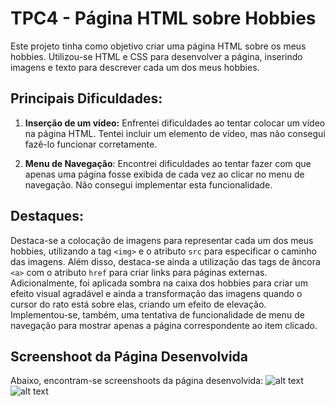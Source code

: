 # TPC4 - Página HTML sobre Hobbies

Este projeto tinha como objetivo criar uma página HTML sobre os meus hobbies. Utilizou-se HTML e CSS para desenvolver a página, inserindo imagens e texto para descrever cada um dos meus hobbies.

## Principais Dificuldades:

1. **Inserção de um vídeo:** Enfrentei dificuldades ao tentar colocar um vídeo na página HTML. Tentei incluir um elemento de vídeo, mas não consegui fazê-lo funcionar corretamente.
   
2. **Menu de Navegação**: Encontrei dificuldades ao tentar fazer com que apenas uma página fosse exibida de cada vez ao clicar no menu de navegação. Não consegui implementar esta funcionalidade.

## Destaques:

Destaca-se a colocação de imagens para representar cada um dos meus hobbies, utilizando a tag `<img>` e o atributo `src` para especificar o caminho das imagens. Além disso, destaca-se ainda a utilização das tags de âncora `<a>` com o atributo `href` para criar links para páginas externas. Adicionalmente, foi aplicada sombra na caixa dos hobbies para criar um efeito visual agradável e ainda a transformação das imagens quando o cursor do rato está sobre elas, criando um efeito de elevação.
Implementou-se, também, uma tentativa de funcionalidade de menu de navegação para mostrar apenas a página correspondente ao item clicado.


## Screenshoot da Página Desenvolvida

Abaixo, encontram-se screenshoots da página desenvolvida:
![alt text](image.png)
![alt text](image-1.png)